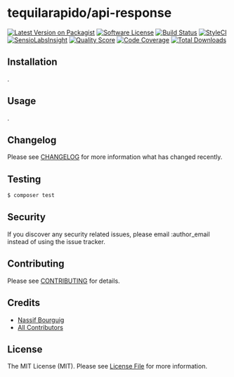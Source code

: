 
# tequilarapido/api-response 

[![Latest Version on Packagist](https://img.shields.io/packagist/v/tequilarapido/api-response.svg?style=flat-square)](https://packagist.org/packages/tequilarapido/api-response)
[![Software License](https://img.shields.io/badge/license-MIT-brightgreen.svg?style=flat-square)](LICENSE.md)
[![Build Status](https://img.shields.io/travis/tequilarapido/api-response/master.svg?style=flat-square)](https://travis-ci.org/tequilarapido/api-response)
[![StyleCI](https://styleci.io/repos/70261592/shield)](https://styleci.io/repos/70261592)
[![SensioLabsInsight](https://img.shields.io/sensiolabs/i/a5af1768-8b61-4b0f-b34e-ffca4783ab48svg?style=flat-square)](https://insight.sensiolabs.com/projects/a5af1768-8b61-4b0f-b34e-ffca4783ab48)
[![Quality Score](https://img.shields.io/scrutinizer/g/tequilarapido/api-response.svg?style=flat-square)](https://scrutinizer-ci.com/g/tequilarapido/api-response)
[![Code Coverage](https://img.shields.io/scrutinizer/coverage/g/tequilarapido/api-response/master.svg?style=flat-square)](https://scrutinizer-ci.com/g/tequilarapido/api-response/?branch=master)
[![Total Downloads](https://img.shields.io/packagist/dt/tequilarapido/api-response.svg?style=flat-square)](https://packagist.org/packages/tequilarapido/api-response)  

## Installation
.

## Usage
.

## Changelog
Please see [CHANGELOG](CHANGELOG.md) for more information what has changed recently.

## Testing

``` bash
$ composer test
```

## Security

If you discover any security related issues, please email :author_email instead of using the issue tracker.

## Contributing

Please see [CONTRIBUTING](CONTRIBUTING.md) for details.

## Credits

- [Nassif Bourguig](https://github.com/nbourguig)
- [All Contributors](../../contributors)

## License

The MIT License (MIT). Please see [License File](LICENSE.md) for more information.
